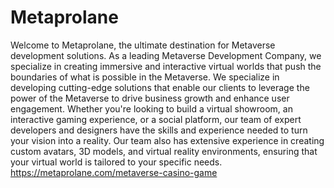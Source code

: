 # Metaprolane 
Welcome to Metaprolane, the ultimate destination for Metaverse development solutions. As a leading Metaverse Development Company, we specialize in creating immersive and interactive virtual worlds that push the boundaries of what is possible in the Metaverse.
We specialize in developing cutting-edge solutions that enable our clients to leverage the power of the Metaverse to drive business growth and enhance user engagement. Whether you're looking to build a virtual showroom, an interactive gaming experience, or a social platform, our team of expert developers and designers have the skills and experience needed to turn your vision into a reality. Our team also has extensive experience in creating custom avatars, 3D models, and virtual reality environments, ensuring that your virtual world is tailored to your specific needs.
 https://metaprolane.com/metaverse-casino-game
